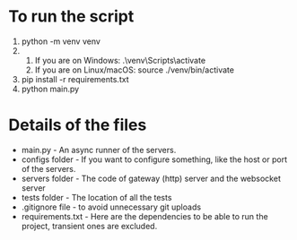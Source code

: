 # To run the script

1. python -m venv venv
2. 
   1. If you are on Windows: .\venv\Scripts\activate 
   2. If you are on Linux/macOS: source ./venv/bin/activate
3. pip install -r requirements.txt
4. python main.py

# Details of the files

- main.py - An async runner of the servers.
- configs folder - If you want to configure something, like the host or port of the servers.
- servers folder - The code of gateway (http) server and the websocket server
- tests folder - The location of all the tests
- .gitignore file - to avoid unnecessary git uploads
- requirements.txt - Here are the dependencies to be able to run the project, transient ones are excluded.
